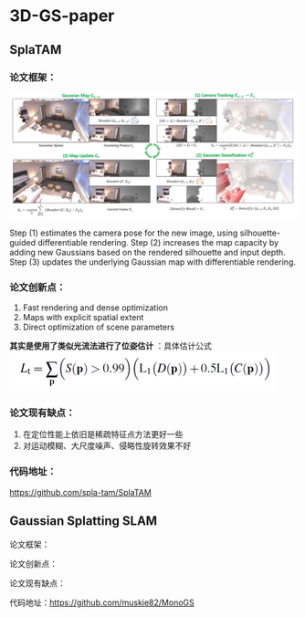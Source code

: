 # 3D-GS-paper

## SplaTAM

### 论文框架：

![alt text](splaTAM.png)

Step (1) estimates the camera pose for the new image, using silhouette-guided differentiable rendering.
Step (2) increases the map capacity by adding new Gaussians based on the rendered silhouette and input depth. 
Step (3) updates the underlying Gaussian map with differentiable rendering.

### 论文创新点：

1. Fast rendering and dense optimization
2. Maps with explicit spatial extent
3. Direct optimization of scene parameters

**其实是使用了类似光流法进行了位姿估计** ：具体估计公式 ![alt text](eq-1.png)


### 论文现有缺点：

1. 在定位性能上依旧是稀疏特征点方法更好一些
2. 对运动模糊、大尺度噪声、侵略性旋转效果不好


### 代码地址：
https://github.com/spla-tam/SplaTAM

## Gaussian Splatting SLAM

论文框架：

论文创新点：

论文现有缺点：

代码地址：https://github.com/muskie82/MonoGS
